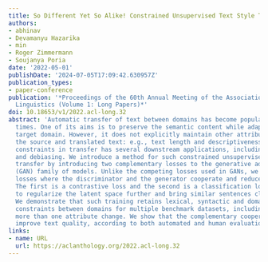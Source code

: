 ```yaml
---
title: So Different Yet So Alike! Constrained Unsupervised Text Style Transfer
authors:
- abhinav
- Devamanyu Hazarika
- min
- Roger Zimmermann
- Soujanya Poria
date: '2022-05-01'
publishDate: '2024-07-05T17:09:42.630957Z'
publication_types:
- paper-conference
publication: '*Proceedings of the 60th Annual Meeting of the Association for Computational
  Linguistics (Volume 1: Long Papers)*'
doi: 10.18653/v1/2022.acl-long.32
abstract: 'Automatic transfer of text between domains has become popular in recent
  times. One of its aims is to preserve the semantic content while adapting to the
  target domain. However, it does not explicitly maintain other attributes between
  the source and translated text: e.g., text length and descriptiveness. Maintaining
  constraints in transfer has several downstream applications, including data augmentation
  and debiasing. We introduce a method for such constrained unsupervised text style
  transfer by introducing two complementary losses to the generative adversarial network
  (GAN) family of models. Unlike the competing losses used in GANs, we introduce cooperative
  losses where the discriminator and the generator cooperate and reduce the same loss.
  The first is a contrastive loss and the second is a classification loss --- aiming
  to regularize the latent space further and bring similar sentences closer together.
  We demonstrate that such training retains lexical, syntactic and domain-specific
  constraints between domains for multiple benchmark datasets, including ones where
  more than one attribute change. We show that the complementary cooperative losses
  improve text quality, according to both automated and human evaluation measures.'
links:
- name: URL
  url: https://aclanthology.org/2022.acl-long.32
---
```

